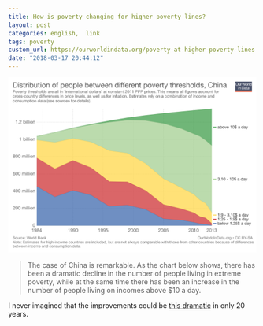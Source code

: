 ```yaml
---
title: How is poverty changing for higher poverty lines?
layout: post
categories: english,  link
tags: poverty
custom_url: https://ourworldindata.org/poverty-at-higher-poverty-lines
date: "2018-03-17 20:44:12"
---
```


![poverty china](/assets/population-by-per-capita-household-consumption.png)

> The case of China is remarkable. As the chart below shows, there has been a dramatic decline in the number of people living in extreme poverty, while at the same time there has been an increase in the number of people living on incomes above $10 a day.

I never imagined that the improvements could be [this dramatic][0] in only 20 years.

[0]: https://ourworldindata.org/poverty-at-higher-poverty-lines
